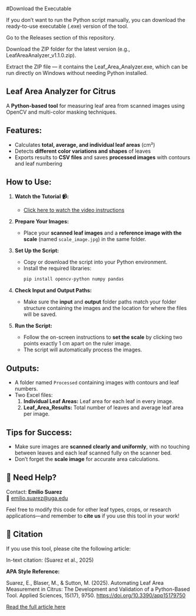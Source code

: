 #Download the Executable

If you don’t want to run the Python script manually, you can download the ready-to-use executable (.exe) version of the tool.

Go to the Releases section of this repository.

Download the ZIP folder for the latest version (e.g., LeafAreaAnalyzer_v1.1.0.zip).

Extract the ZIP file — it contains the Leaf_Area_Analyzer.exe, which can be run directly on Windows without needing Python installed.

## Leaf Area Analyzer for Citrus 

A **Python-based tool** for measuring leaf area from scanned images using OpenCV and multi-color masking techniques.



##  Features:
- Calculates **total, average, and individual leaf areas** (cm²)
- Detects **different color variations and shapes** of leaves
- Exports results to **CSV files** and saves **processed images** with contours and leaf numbering



##  How to Use:

1. **Watch the Tutorial 📹:**
   -  [Click here to watch the video instructions](https://youtu.be/bThS7Iwn94A)

2. **Prepare Your Images:**
   - Place your **scanned leaf images** and a **reference image with the scale** (named `scale_image.jpg`) in the same folder.

3. **Set Up the Script:**
   - Copy or download the script into your Python environment.
   - Install the required libraries:
     ```bash
     pip install opencv-python numpy pandas
     ```

4. **Check Input and Output Paths:**
   - Make sure the **input** and **output** folder paths match your folder structure containing the images and the location for where the files will be saved.

5. **Run the Script:**
   - Follow the on-screen instructions to **set the scale** by clicking two points exactly 1 cm apart on the ruler image.
   - The script will automatically process the images.



##  Outputs:
- A folder named `Processed` containing images with contours and leaf numbers.
- Two Excel files:
  1. **Individual Leaf Areas:** Leaf area for each leaf in every image.
  2. **Leaf_Area_Results:** Total number of leaves and average leaf area per image.



## Tips for Success:
- Make sure images are **scanned clearly and uniformly**, with no touching between leaves and each leaf scanned fully on the scanner bed.
- Don’t forget the **scale image** for accurate area calculations.



## 🙋 Need Help?
Contact: **Emilio Suarez**  
📧 emilio.suarez@uga.edu

Feel free to modify this code for other leaf types, crops, or research applications—and remember to **cite us** if you use this tool in your work!

## 📖 Citation

If you use this tool, please cite the following article:

In-text citation: (Suarez et al., 2025)

**APA Style Reference:**

Suarez, E., Blaser, M., & Sutton, M. (2025). Automating Leaf Area Measurement in Citrus: The Development and Validation of a Python-Based Tool. Applied Sciences, 15(17), 9750. https://doi.org/10.3390/app15179750

[Read the full article here](https://www.mdpi.com/2076-3417/15/17/9750)
